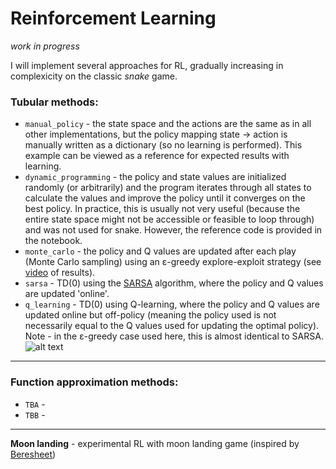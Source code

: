 # Reinforcement Learning

_work in progress_

I will implement several approaches for RL, gradually increasing in complexicity on the classic _snake_ game.

### Tubular methods:
* `manual_policy` - the state space and the actions are the same as in all other implementations, but the policy mapping state &rarr; action is manually written as a dictionary (so no learning is performed). This example can be viewed as a reference for expected results with learning.  
* `dynamic_programming` - the policy and state values are initialized randomly (or arbitrarily) and the program iterates through all states to calculate the values and improve the policy until it converges on the best policy. In practice, this is usually not very useful (because the entire state space might not be accessible or feasible to loop through) and was not used for snake. However, the reference code is provided in the notebook.  
* `monte_carlo` - the policy and Q values are updated after each play (Monte Carlo sampling) using an ε-greedy explore-exploit strategy (see [video](https://www.youtube.com/watch?v=l0sFUU7vScA) of results).   
* `sarsa` - TD(0) using the [SARSA](https://en.wikipedia.org/wiki/State%E2%80%93action%E2%80%93reward%E2%80%93state%E2%80%93action) algorithm, where the policy and Q values are updated 'online'.   
* `q_learning` - TD(0) using Q-learning, where the policy and Q values are updated online but off-policy (meaning the policy used is not necessarily equal to the Q values used for updating the optimal policy). Note - in the ε-greedy case used here, this is almost identical to SARSA.  
![alt text](https://github.com/ralhadeff/machine-learning-tools/blob/master/ReinforcementLearning/animations/monte_carlo.gif "RL example (Monte Carlo)")
---
### Function approximation methods:
* `TBA` - 
* `TBB` - 

---

**Moon landing** - experimental RL with moon landing game (inspired by [Beresheet](https://en.wikipedia.org/wiki/Beresheet))
